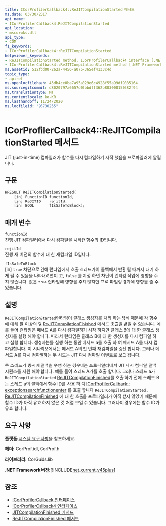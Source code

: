 ```yaml
---
title: ICorProfilerCallback4::ReJITCompilationStarted 메서드
ms.date: 03/30/2017
api_name:
- ICorProfilerCallback4.ReJITCompilationStarted
api_location:
- mscorwks.dll
api_type:
- COM
f1_keywords:
- ICorProfilerCallback4::ReJITCompilationStarted
helpviewer_keywords:
- ReJITCompilationStarted method, ICorProfilerCallback4 interface [.NET Framework profiling]
- ICorProfilerCallback4::ReJITCompilationStarted method [.NET Framework profiling]
ms.assetid: 512fdd00-262a-4456-a075-365ef4133c4d
topic_type:
- apiref
ms.openlocfilehash: 43db4ce0ba7a95a029e6c4928f55a99df9085164
ms.sourcegitcommit: d8020797a6657d0fbbdff362b80300815f682f94
ms.translationtype: MT
ms.contentlocale: ko-KR
ms.lasthandoff: 11/24/2020
ms.locfileid: "95730255"
---
```

# <a name="icorprofilercallback4rejitcompilationstarted-method"></a>ICorProfilerCallback4::ReJITCompilationStarted 메서드

JIT (just-in-time) 컴파일러가 함수를 다시 컴파일하기 시작 했음을 프로파일러에 알립니다.  
  
## <a name="syntax"></a>구문  
  
```cpp  
HRESULT ReJITCompilationStarted(
    [in] FunctionID functionId,  
    [in] ReJITID    rejitId,  
    [in] BOOL       fIsSafeToBlock);  
```  
  
## <a name="parameters"></a>매개 변수  

 `functionId`  
 진행 JIT 컴파일러에서 다시 컴파일을 시작한 함수의 ID입니다.  
  
 `rejitId`  
 진행 새 버전의 함수에 대 한 재컴파일 ID입니다.  
  
 `fIsSafeToBlock`  
 [in] `true` 차단으로 인해 런타임에서 호출 스레드가이 콜백에서 반환 될 때까지 대기 하 게 될 수 있음을 나타내려면이 고, `false` 를 지정 하면 차단이 런타임 작업에 영향을 주지 않습니다. 값은 `true` 런타임에 영향을 주지 않지만 프로 파일링 결과에 영향을 줄 수 있습니다.  
  
## <a name="remarks"></a>설명  

 `ReJITCompilationStarted`런타임이 클래스 생성자를 처리 하는 방식 때문에 각 함수에 대해 둘 이상의 및 [ReJITCompilationFinished](icorprofilercallback4-rejitcompilationfinished-method.md) 메서드 호출을 받을 수 있습니다. 예를 들어 런타임은 메서드 A를 다시 컴파일하기 시작 하지만 클래스 B에 대 한 클래스 생성자를 실행 해야 합니다. 따라서 런타임은 클래스 B에 대 한 생성자를 다시 컴파일 하 고 실행 합니다. 생성자는를 실행 하는 동안 메서드 a를 호출 하 여 메서드 A를 다시 컴파일합니다. 이 시나리오에서는 메서드 A의 첫 번째 재컴파일을 중단 합니다. 그러나 메서드 A를 다시 컴파일하는 두 시도는 JIT 다시 컴파일 이벤트로 보고 됩니다.  
  
 두 스레드가 동시에 콜백을 수행 하는 경우에는 프로파일러에서 JIT 다시 컴파일 콜백 시퀀스를 지원 해야 합니다. 예를 들어 스레드 A가를 호출 합니다. 그러나 스레드 a가 `ReJITCompilationStarted` [ReJITCompilationFinished](icorprofilercallback4-rejitcompilationfinished-method.md)를 호출 하기 전에 스레드 B는 스레드 a의 콜백에서 함수 ID를 사용 하 여 [ICorProfilerCallback:: exceptionsearchfunctionenter](icorprofilercallback-exceptionsearchfunctionenter-method.md) 를 호출 합니다 `ReJITCompilationStarted` . [ReJITCompilationFinished](icorprofilercallback4-rejitcompilationfinished-method.md) 에 대 한 호출을 프로파일러가 아직 받지 않았기 때문에 함수 ID가 아직 유효 하지 않은 것 처럼 보일 수 있습니다. 그러나이 경우에는 함수 ID가 유효 합니다.  
  
## <a name="requirements"></a>요구 사항  

 **플랫폼:**[시스템 요구 사항](../../get-started/system-requirements.md)을 참조하세요.  
  
 **헤더:** CorProf.idl, CorProf.h  
  
 **라이브러리:** CorGuids.lib  
  
 **.NET Framework 버전:**[!INCLUDE[net_current_v45plus](../../../../includes/net-current-v45plus-md.md)]  
  
## <a name="see-also"></a>참조

- [ICorProfilerCallback 인터페이스](icorprofilercallback-interface.md)
- [ICorProfilerCallback4 인터페이스](icorprofilercallback4-interface.md)
- [JITCompilationFinished 메서드](icorprofilercallback-jitcompilationfinished-method.md)
- [ReJITCompilationFinished 메서드](icorprofilercallback4-rejitcompilationfinished-method.md)
